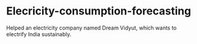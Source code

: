 # Elecricity-consumption-forecasting
Helped an electricity company named Dream Vidyut, which wants to electrify India sustainably.
